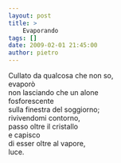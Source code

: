 ```yaml
---
layout: post
title: >
    Evaporando
tags: []
date: 2009-02-01 21:45:00
author: pietro
---
```

Cullato da qualcosa che non so,<br/>evaporò<br/>non lasciando che un alone<br/>fosforescente<br/>sulla finestra del soggiorno;<br/>rivivendomi contorno,<br/>passo oltre il cristallo<br/>e capisco<br/>di esser oltre al vapore,<br/>luce.

